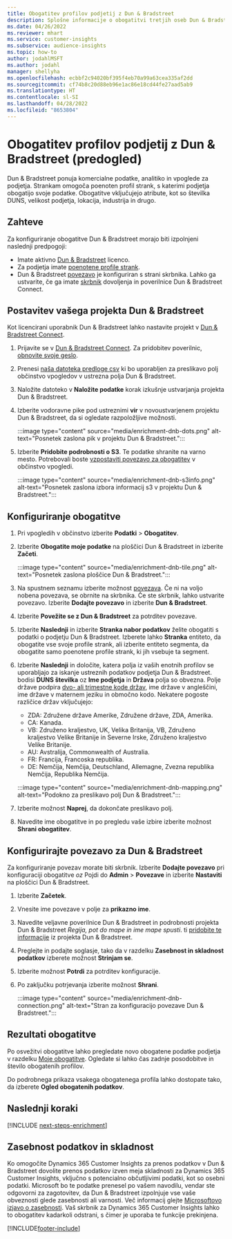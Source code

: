 ```yaml
---
title: Obogatitev profilov podjetij z Dun & Bradstreet
description: Splošne informacije o obogatitvi tretjih oseb Dun & Bradstreet.
ms.date: 04/26/2022
ms.reviewer: mhart
ms.service: customer-insights
ms.subservice: audience-insights
ms.topic: how-to
author: jodahlMSFT
ms.author: jodahl
manager: shellyha
ms.openlocfilehash: ecbbf2c94020bf395f4eb70a99a63cea335af2dd
ms.sourcegitcommit: cf74b8c20d88eb96e1ac86e18cd44fe27aad5ab9
ms.translationtype: HT
ms.contentlocale: sl-SI
ms.lasthandoff: 04/28/2022
ms.locfileid: "8653804"
---
```

# <a name="enrichment-of-company-profiles-with-dun--bradstreet-preview"></a>Obogatitev profilov podjetij z Dun & Bradstreet (predogled)

Dun & Bradstreet ponuja komercialne podatke, analitiko in vpoglede za podjetja. Strankam omogoča poenoten profil strank, s katerimi podjetja obogatijo svoje podatke. Obogatitve vključujejo atribute, kot so številka DUNS, velikost podjetja, lokacija, industrija in drugo.

## <a name="prerequisites"></a>Zahteve

Za konfiguriranje obogatitve Dun & Bradstreet morajo biti izpolnjeni naslednji predpogoji:

- Imate aktivno [Dun & Bradstreet](https://www.dnb.com/marketing/media/give-your-data-a-boost.html?source=microsoft_audience_insights) licenco.
- Za podjetja imate [poenotene profile strank](customer-profiles.md).
- Dun & Bradstreet [povezavo](connections.md) je konfiguriran s strani skrbnika. Lahko ga ustvarite, če ga imate [skrbnik](permissions.md#admin) dovoljenja in poverilnice Dun & Bradstreet Connect. 

## <a name="setting-up-your-dun--bradstreet-project"></a>Postavitev vašega projekta Dun & Bradstreet

Kot licencirani uporabnik Dun & Bradstreet lahko nastavite projekt v [Dun & Bradstreet Connect](https://connect.dnb.com?lead_source=microsoft_audienceinsights). 


1. Prijavite se v [Dun & Bradstreet Connect](https://connect.dnb.com?lead_source=microsoft_audienceinsights). Za pridobitev poverilnic, [obnovite svoje geslo](https://sso.dnb.com/signin/forgot-password?lead_source=microsoft_audienceinsights).

1. Prenesi [naša datoteka predloge csv](https://c360devenrichment.blob.core.windows.net/mapping/DnBCIdatamapping.csv) ki bo uporabljen za preslikavo polj občinstvo vpogledov v ustrezna polja Dun & Bradstreet. 

1. Naložite datoteko v **Naložite podatke** korak izkušnje ustvarjanja projekta Dun & Bradstreet. 

1. Izberite vodoravne pike pod ustreznimi **vir** v novoustvarjenem projektu Dun & Bradstreet, da si ogledate razpoložljive možnosti.

   :::image type="content" source="media/enrichment-dnb-dots.png" alt-text="Posnetek zaslona pik v projektu Dun & Bradstreet.":::

1. Izberite **Pridobite podrobnosti o S3**. Te podatke shranite na varno mesto. Potrebovali boste [vzpostaviti povezavo za obogatitev](#configure-a-connection-for-dun--bradstreet) v občinstvo vpogledi. 

   :::image type="content" source="media/enrichment-dnb-s3info.png" alt-text="Posnetek zaslona izbora informacij s3 v projektu Dun & Bradstreet.":::



## <a name="configure-the-enrichment"></a>Konfiguriranje obogatitve

1. Pri vpogledih v občinstvo izberite **Podatki** > **Obogatitev**.

1. Izberite **Obogatite moje podatke** na ploščici Dun & Bradstreet in izberite **Začeti**.

   :::image type="content" source="media/enrichment-dnb-tile.png" alt-text="Posnetek zaslona ploščice Dun & Bradstreet.":::

1. Na spustnem seznamu izberite možnost [povezava](connections.md). Če ni na voljo nobena povezava, se obrnite na skrbnika. Če ste skrbnik, lahko ustvarite povezavo. Izberite **Dodajte povezavo** in izberite **Dun & Bradstreet**. 

1. Izberite **Povežite se z Dun & Bradstreet** za potrditev povezave.

1. Izberite **Naslednji** in izberite **Stranka nabor podatkov** želite obogatiti s podatki o podjetju Dun & Bradstreet. Izberete lahko **Stranka** entiteto, da obogatite vse svoje profile strank, ali izberite entiteto segmenta, da obogatite samo poenotene profile strank, ki jih vsebuje ta segment.

1. Izberite **Naslednji** in določite, katera polja iz vaših enotnih profilov se uporabljajo za iskanje ustreznih podatkov podjetja Dun & Bradstreet. bodisi **DUNS številka** oz **Ime podjetja** in **Država** polja so obvezna. Polje države podpira [dvo- ali trimestne kode držav](https://www.iso.org/iso-3166-country-codes.html), ime države v angleščini, ime države v maternem jeziku in območno kodo. Nekatere pogoste različice držav vključujejo:

   * ZDA: Združene države Amerike, Združene države, ZDA, Amerika.
   * CA: Kanada.
   * VB: Združeno kraljestvo, UK, Velika Britanija, VB, Združeno kraljestvo Velike Britanije in Severne Irske, Združeno kraljestvo Velike Britanije.
   * AU: Avstralija, Commonwealth of Australia.
   * FR: Francija, Francoska republika.
   * DE: Nemčija, Nemčija, Deutschland, Allemagne, Zvezna republika Nemčija, Republika Nemčija.

   :::image type="content" source="media/enrichment-dnb-mapping.png" alt-text="Podokno za preslikavo polj Dun & Bradstreet.":::

1. Izberite možnost **Naprej**, da dokončate preslikavo polj.

1. Navedite ime obogatitve in po pregledu vaše izbire izberite možnost **Shrani obogatitev**.


## <a name="configure-a-connection-for-dun--bradstreet"></a>Konfigurirajte povezavo za Dun & Bradstreet 

Za konfiguriranje povezav morate biti skrbnik. Izberite **Dodajte povezavo** pri konfiguraciji obogatitve *oz* Pojdi do **Admin** > **Povezave** in izberite **Nastaviti** na ploščici Dun & Bradstreet.

1. Izberite **Začetek**. 

1. Vnesite ime povezave v polje za **prikazno ime**.

1. Navedite veljavne poverilnice Dun & Bradstreet in podrobnosti projekta Dun & Bradstreet *Regija, pot do mape in ime mape spusti*. ti [pridobite te informacije](#setting-up-your-dun--bradstreet-project) iz projekta Dun & Bradstreet.

1. Preglejte in podajte soglasje, tako da v razdelku **Zasebnost in skladnost podatkov** izberete možnost **Strinjam se**.

1. Izberite možnost **Potrdi** za potrditev konfiguracije.

1. Po zaključku potrjevanja izberite možnost **Shrani**.
   
   :::image type="content" source="media/enrichment-dnb-connection.png" alt-text="Stran za konfiguracijo povezave Dun & Bradstreet.":::

## <a name="enrichment-results"></a>Rezultati obogatitve

Po osvežitvi obogatitve lahko pregledate novo obogatene podatke podjetja v razdelku [Moje obogatitve](enrichment-hub.md). Ogledate si lahko čas zadnje posodobitve in število obogatenih profilov.

Do podrobnega prikaza vsakega obogatenega profila lahko dostopate tako, da izberete **Ogled obogatenih podatkov**.

## <a name="next-steps"></a>Naslednji koraki

[!INCLUDE [next-steps-enrichment](includes/next-steps-enrichment.md)]

## <a name="data-privacy-and-compliance"></a>Zasebnost podatkov in skladnost

Ko omogočite Dynamics 365 Customer Insights za prenos podatkov v Dun & Bradstreet dovolite prenos podatkov izven meja skladnosti za Dynamics 365 Customer Insights, vključno s potencialno občutljivimi podatki, kot so osebni podatki. Microsoft bo te podatke prenesel po vašem navodilu, vendar ste odgovorni za zagotovitev, da Dun & Bradstreet izpolnjuje vse vaše obveznosti glede zasebnosti ali varnosti. Več informacij glejte [Microsoftovo izjavo o zasebnosti](https://go.microsoft.com/fwlink/?linkid=396732).
Vaš skrbnik za Dynamics 365 Customer Insights lahko to obogatitev kadarkoli odstrani, s čimer je uporaba te funkcije prekinjena.


[!INCLUDE[footer-include](includes/footer-banner.md)]
